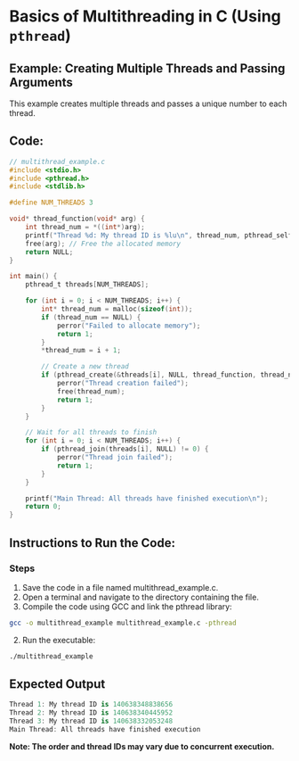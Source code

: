 # Basics of Multithreading in C (Using `pthread`)

## **Example: Creating Multiple Threads and Passing Arguments**

This example creates multiple threads and passes a unique number to each thread.

## Code:
```c
// multithread_example.c
#include <stdio.h>
#include <pthread.h>
#include <stdlib.h>

#define NUM_THREADS 3

void* thread_function(void* arg) {
    int thread_num = *((int*)arg);
    printf("Thread %d: My thread ID is %lu\n", thread_num, pthread_self());
    free(arg); // Free the allocated memory
    return NULL;
}

int main() {
    pthread_t threads[NUM_THREADS];

    for (int i = 0; i < NUM_THREADS; i++) {
        int* thread_num = malloc(sizeof(int));
        if (thread_num == NULL) {
            perror("Failed to allocate memory");
            return 1;
        }
        *thread_num = i + 1;

        // Create a new thread
        if (pthread_create(&threads[i], NULL, thread_function, thread_num) != 0) {
            perror("Thread creation failed");
            free(thread_num);
            return 1;
        }
    }

    // Wait for all threads to finish
    for (int i = 0; i < NUM_THREADS; i++) {
        if (pthread_join(threads[i], NULL) != 0) {
            perror("Thread join failed");
            return 1;
        }
    }

    printf("Main Thread: All threads have finished execution\n");
    return 0;
}
```

## Instructions to Run the Code:

### Steps
1. Save the code in a file named multithread_example.c.
2. Open a terminal and navigate to the directory containing the file.
3. Compile the code using GCC and link the pthread library:

```bash
gcc -o multithread_example multithread_example.c -pthread
```
2. Run the executable:
```bash
./multithread_example
```
## Expected Output
```csharp
Thread 1: My thread ID is 140638348838656
Thread 2: My thread ID is 140638340445952
Thread 3: My thread ID is 140638332053248
Main Thread: All threads have finished execution
```
**Note: The order and thread IDs may vary due to concurrent execution.**